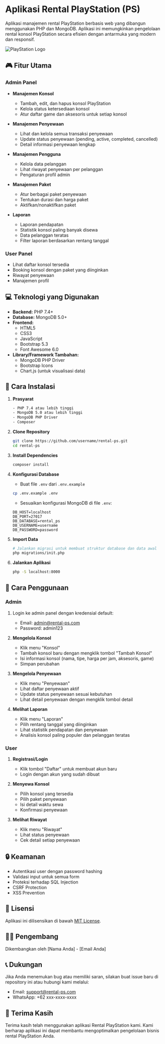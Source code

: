 # Aplikasi Rental PlayStation (PS)

Aplikasi manajemen rental PlayStation berbasis web yang dibangun menggunakan PHP dan MongoDB. Aplikasi ini memungkinkan pengelolaan rental konsol PlayStation secara efisien dengan antarmuka yang modern dan responsif.

![PlayStation Logo](https://upload.wikimedia.org/wikipedia/commons/thumb/0/00/PlayStation_logo.svg/2560px-PlayStation_logo.svg.png)

## 🎮 Fitur Utama

### Admin Panel
- **Manajemen Konsol**
  - Tambah, edit, dan hapus konsol PlayStation
  - Kelola status ketersediaan konsol
  - Atur daftar game dan aksesoris untuk setiap konsol

- **Manajemen Penyewaan**
  - Lihat dan kelola semua transaksi penyewaan
  - Update status penyewaan (pending, active, completed, cancelled)
  - Detail informasi penyewaan lengkap

- **Manajemen Pengguna**
  - Kelola data pelanggan
  - Lihat riwayat penyewaan per pelanggan
  - Pengaturan profil admin

- **Manajemen Paket**
  - Atur berbagai paket penyewaan
  - Tentukan durasi dan harga paket
  - Aktifkan/nonaktifkan paket

- **Laporan**
  - Laporan pendapatan
  - Statistik konsol paling banyak disewa
  - Data pelanggan teratas
  - Filter laporan berdasarkan rentang tanggal

### User Panel
- Lihat daftar konsol tersedia
- Booking konsol dengan paket yang diinginkan
- Riwayat penyewaan
- Manajemen profil

## 💻 Teknologi yang Digunakan

- **Backend:** PHP 7.4+
- **Database:** MongoDB 5.0+
- **Frontend:**
  - HTML5
  - CSS3
  - JavaScript
  - Bootstrap 5.3
  - Font Awesome 6.0
- **Library/Framework Tambahan:**
  - MongoDB PHP Driver
  - Bootstrap Icons
  - Chart.js (untuk visualisasi data)

## 🚀 Cara Instalasi

1. **Prasyarat**
   ```bash
   - PHP 7.4 atau lebih tinggi
   - MongoDB 5.0 atau lebih tinggi
   - MongoDB PHP Driver
   - Composer
   ```

2. **Clone Repository**
   ```bash
   git clone https://github.com/username/rental-ps.git
   cd rental-ps
   ```

3. **Install Dependencies**
   ```bash
   composer install
   ```

4. **Konfigurasi Database**
   - Buat file `.env` dari `.env.example`
   ```bash
   cp .env.example .env
   ```
   - Sesuaikan konfigurasi MongoDB di file `.env`:
   ```env
   DB_HOST=localhost
   DB_PORT=27017
   DB_DATABASE=rental_ps
   DB_USERNAME=username
   DB_PASSWORD=password
   ```

5. **Import Data**
   ```bash
   # Jalankan migrasi untuk membuat struktur database dan data awal
   php migrations/init.php
   ```

6. **Jalankan Aplikasi**
   ```bash
   php -S localhost:8000
   ```

## 📱 Cara Penggunaan

### Admin
1. Login ke admin panel dengan kredensial default:
   - Email: admin@rental-ps.com
   - Password: admin123

2. **Mengelola Konsol**
   - Klik menu "Konsol"
   - Tambah konsol baru dengan mengklik tombol "Tambah Konsol"
   - Isi informasi konsol (nama, tipe, harga per jam, aksesoris, game)
   - Simpan perubahan

3. **Mengelola Penyewaan**
   - Klik menu "Penyewaan"
   - Lihat daftar penyewaan aktif
   - Update status penyewaan sesuai kebutuhan
   - Lihat detail penyewaan dengan mengklik tombol detail

4. **Melihat Laporan**
   - Klik menu "Laporan"
   - Pilih rentang tanggal yang diinginkan
   - Lihat statistik pendapatan dan penyewaan
   - Analisis konsol paling populer dan pelanggan teratas

### User
1. **Registrasi/Login**
   - Klik tombol "Daftar" untuk membuat akun baru
   - Login dengan akun yang sudah dibuat

2. **Menyewa Konsol**
   - Pilih konsol yang tersedia
   - Pilih paket penyewaan
   - Isi detail waktu sewa
   - Konfirmasi penyewaan

3. **Melihat Riwayat**
   - Klik menu "Riwayat"
   - Lihat status penyewaan
   - Cek detail setiap penyewaan

## 🔒 Keamanan

- Autentikasi user dengan password hashing
- Validasi input untuk semua form
- Proteksi terhadap SQL Injection
- CSRF Protection
- XSS Prevention

## 📄 Lisensi

Aplikasi ini dilisensikan di bawah [MIT License](LICENSE).

## 👨‍💻 Pengembang

Dikembangkan oleh [Nama Anda] - [Email Anda]

## 📞 Dukungan

Jika Anda menemukan bug atau memiliki saran, silakan buat issue baru di repository ini atau hubungi kami melalui:
- Email: support@rental-ps.com
- WhatsApp: +62 xxx-xxxx-xxxx

## 🙏 Terima Kasih

Terima kasih telah menggunakan aplikasi Rental PlayStation kami. Kami berharap aplikasi ini dapat membantu mengoptimalkan pengelolaan bisnis rental PlayStation Anda.